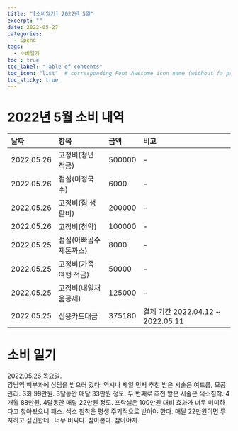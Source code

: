 ```yaml
---
title: "[소비일기] 2022년 5월"
excerpt: ""
date: 2022-05-27
categories:
  - Spend
tags:
  - 소비일기
toc : true
toc_label: "Table of contents"
toc_icon: "list"  # corresponding Font Awesome icon name (without fa prefix)
toc_sticky: true
---
```


# 2022년 5월 소비 내역

| 날짜 | 항목 | 금액 | 비고 |
|:----|:----|:----|:----|
| 2022.05.26 | 고정비(청년 적금) | 500000 | - |
| 2022.05.26 | 점심(미정국수) | 6000 | - |
| 2022.05.26 | 고정비(집 생활비) | 200000 | - |
| 2022.05.26 | 고정비(청약) | 100000 | - |
| 2022.05.25 | 점심(아빠곰수제돈까스) | 8000 | - |
| 2022.05.25 | 고정비(가족 여행 적금) | 50000 | - |
| 2022.05.25 | 고정비(내일채움공제) | 125000 | - |
| 2022.05.25 | 신용카드대금 | 375180 | 결제 기간 2022.04.12 ~ 2022.05.11

# 소비 일기

2022.05.26 목요일.  
강남역 피부과에 상담을 받으러 갔다. 
역시나 제일 먼저 추천 받은 시술은 여드름, 모공관리. 3회 99만원. 3달동안 매달 33만원 정도.
두 번째로 추천 받은 시술은 색소침착. 4개월 88만원. 4달동안 매달 22만원 정도.
프락셀은 100만원 대비 효과가 너무 미미하다고 찾아봤으니 패스. 색소 침착은 평생 주기적으로 받아야 한다.
매달 22만원이면 투자하고 싶긴한데.. 너무 비싸다. 참아본다. 참아야지.
